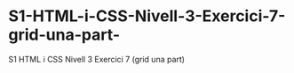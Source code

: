 # S1-HTML-i-CSS-Nivell-3-Exercici-7-grid-una-part-
S1 HTML i CSS Nivell 3 Exercici 7 (grid una part)
